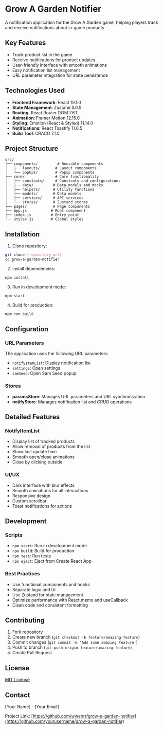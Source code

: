 # Grow A Garden Notifier

A notification application for the Grow A Garden game, helping players track and receive notifications about in-game products.

## Key Features

- Track product list in the game
- Receive notifications for product updates
- User-friendly interface with smooth animations
- Easy notification list management
- URL parameter integration for state persistence

## Technologies Used

- **Frontend Framework**: React 19.1.0
- **State Management**: Zustand 5.0.5
- **Routing**: React Router DOM 7.6.1
- **Animation**: Framer Motion 12.15.0
- **Styling**: Emotion (React & Styled) 11.14.0
- **Notifications**: React Toastify 11.0.5
- **Build Tool**: CRACO 7.1.0

## Project Structure

```
src/
├── components/         # Reusable components
│   ├── layouts/       # Layout components
│   └── popUps/        # Popup components
├── core/              # Core functionality
│   ├── constants/     # Constants and configurations
│   ├── data/         # Data models and mocks
│   ├── helpers/      # Utility functions
│   ├── models/       # Data models
│   ├── services/     # API services
│   └── stores/       # Zustand stores
├── pages/            # Page components
├── App.js           # Root component
├── index.js         # Entry point
└── styles.js        # Global styles
```

## Installation

1. Clone repository:
```bash
git clone [repository-url]
cd grow-a-garden-notifier
```

2. Install dependencies:
```bash
npm install
```

3. Run in development mode:
```bash
npm start
```

4. Build for production:
```bash
npm run build
```

## Configuration

### URL Parameters

The application uses the following URL parameters:
- `notifyItemList`: Display notification list
- `settings`: Open settings
- `samSeed`: Open Sam Seed popup

### Stores

- **paramsStore**: Manages URL parameters and URL synchronization
- **notifyStore**: Manages notification list and CRUD operations

## Detailed Features

### NotifyItemList

- Display list of tracked products
- Allow removal of products from the list
- Show last update time
- Smooth open/close animations
- Close by clicking outside

### UI/UX

- Dark interface with blur effects
- Smooth animations for all interactions
- Responsive design
- Custom scrollbar
- Toast notifications for actions

## Development

### Scripts

- `npm start`: Run in development mode
- `npm build`: Build for production
- `npm test`: Run tests
- `npm eject`: Eject from Create React App

### Best Practices

- Use functional components and hooks
- Separate logic and UI
- Use Zustand for state management
- Optimize performance with React.memo and useCallback
- Clean code and consistent formatting

## Contributing

1. Fork repository
2. Create new branch (`git checkout -b feature/amazing-feature`)
3. Commit changes (`git commit -m 'Add some amazing feature'`)
4. Push to branch (`git push origin feature/amazing-feature`)
5. Create Pull Request

## License

[MIT License](LICENSE)

## Contact

[Your Name] - [Your Email]

Project Link: [https://github.com/wwenrr/grow-a-garden-notifier](https://github.com/yourusername/grow-a-garden-notifier)
